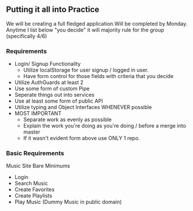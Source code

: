 ## Putting it all into Practice

We will be creating a full fledged application.Will be completed by Monday. 
Anytime I list below "you decide" it will majority rule for the group (specifically 4/6)

### Requirements
* Login/ Signup Functionality
    * Utilize localStorage for user signup / logged in user.
    * Have form control for those fields with criteria that you decide
* Utilize AuthGuards at least 2
* Use some form of custom Pipe
* Seperate things out into services
* Use at least some form of public API
* Utilize typing and Object Interfaces WHENEVER possible
* MOST IMPORTANT
    * Separate work as evenly as possible
    * Explain the work you're doing as you're doing / before a merge into master
    * If it wasn't evident form above use ONLY 1 repo. 


### Basic Requirements
Music Site Bare Minimums
* Login
* Search Music
* Create Favorites 
* Create Playlists
*  Play Music (Dummy Music in public domain)